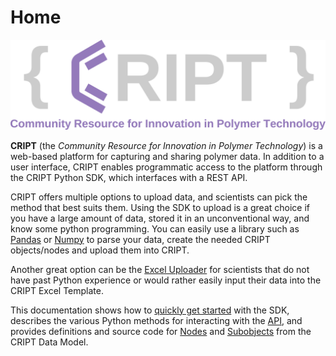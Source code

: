 # Home

<img alt="CRIPT logo" src="assets/images/cript_purple_full_logo.png">

**CRIPT** (the _Community Resource for Innovation in Polymer Technology_) is a web-based platform for capturing and sharing polymer data. In addition to a user interface, CRIPT enables programmatic access to the platform through the CRIPT Python SDK, which interfaces with a REST API.

CRIPT offers multiple options to upload data, and scientists can pick the method that best suits them. Using the SDK to upload is a great choice if you have a large amount of data, stored it in an unconventional way, and know some python programming. You can easily use a library such as [Pandas](https://pandas.pydata.org/) or [Numpy](https://numpy.org/) to parse your data, create the needed CRIPT objects/nodes and upload them into CRIPT. 

Another great option can be the [Excel Uploader](https://c-accel-cript.github.io/cript-excel-uploader/) for scientists that do not have past Python experience or would rather easily input their data into the CRIPT Excel Template.

This documentation shows how to [quickly get started](./quickstart/) with the SDK, describes the various Python methods for interacting with the [API](./api/), and provides definitions and source code for [Nodes](./data_model/nodes/) and [Subobjects](./data_model/subobjects/) from the CRIPT Data Model.